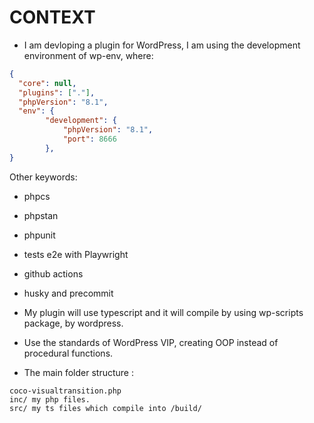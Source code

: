 CONTEXT
===

- I am devloping a plugin for WordPress, I am using the development environment of wp-env, where:
```wp-env.json
{
  "core": null,
  "plugins": ["."],
  "phpVersion": "8.1",
  "env": {
		"development": {
			"phpVersion": "8.1",
			"port": 8666
		},
}
```

Other keywords:
- phpcs
- phpstan
- phpunit
- tests e2e with Playwright
- github actions
- husky and precommit

- My plugin will use typescript and it will compile by using wp-scripts package, by wordpress.

- Use the standards of WordPress VIP, creating OOP instead of procedural functions.

- The main folder structure :
```
coco-visualtransition.php
inc/ my php files.
src/ my ts files which compile into /build/
```
